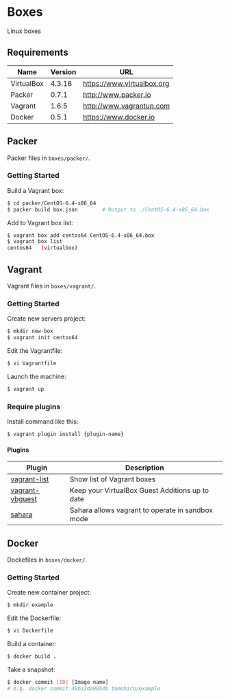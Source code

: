 Boxes
================================================================================

Linux boxes


Requirements
--------------------------------------------------------------------------------

Name       | Version  | URL
---------- | -------- | -------------------------------------------------------
VirtualBox | 4.3.16   | https://www.virtualbox.org
Packer     | 0.7.1    | http://www.packer.io
Vagrant    | 1.6.5    | http://www.vagrantup.com
Docker     | 0.5.1    | https://www.docker.io


Packer
--------------------------------------------------------------------------------

Packer files in `boxes/packer/`.

### Getting Started

Build a Vagrant box:

```sh
$ cd packer/CentOS-6.4-x86_64
$ packer build box.json        # Output to ./CentOS-6.4-x86_64.box
```

Add to Vagrant box list:

```sh
$ vagrant box add centos64 CentOS-6.4-x86_64.box
$ vagrant box list
centos64   (virtualbox)
```


Vagrant
--------------------------------------------------------------------------------

Vagrant files in `boxes/vagrant/`.


### Getting Started

Create new servers project:

```sh
$ mkdir new-box
$ vagrant init centos64
```

Edit the Vagrantfile:

```sh
$ vi Vagrantfile
```

Launch the machine:

```sh
$ vagrant up
```

### Require plugins

Install command like this:

```sh
$ vagrant plugin install {plugin-name}
```


#### Plugins

Plugin                    | Description
------------------------- | ---------------------------------------------------
[vagrant-list][]          | Show list of Vagrant boxes
[vagrant-vbguest][]       | Keep your VirtualBox Guest Additions up to date
[sahara][]                | Sahara allows vagrant to operate in sandbox mode


[vagrant-list]:    https://github.com/joshmcarthur/vagrant-list
[vagrant-vbguest]: https://github.com/dotless-de/vagrant-vbguest↩
[sahara]: https://github.com/jedi4ever/sahara


Docker
--------------------------------------------------------------------------------

Dockefiles in `boxes/docker/`.


### Getting Started

Create new container project:

```sh
$ mkdir example
```

Edit the Dockerfile:

```sh
$ vi Dockerfile
```

Build a container:

```sh
$ docker build .
```

Take a snapshot:

```sh
$ docker commit [ID] [Image name]
# e.g. docker commit 48b33da9954b tomohiro/example
```
